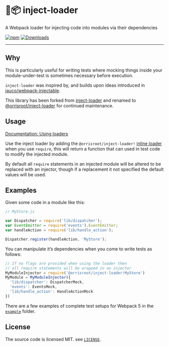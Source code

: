 # 💉📦 inject-loader

A Webpack loader for injecting code into modules via their dependencies

[![npm](https://img.shields.io/npm/v/@orrisroot/inject-loader.svg)](https://www.npmjs.com/package/@orrisroot/inject-loader)
[![Downloads](https://img.shields.io/npm/dw/@orrisroot/inject-loader.svg)](https://www.npmjs.com/package/@orrisroot/inject-loader)

***

## Why

This is particularly useful for writing tests where mocking things inside your module-under-test is sometimes necessary before execution.

`inject-loader` was inspired by, and builds upon ideas introduced in [jauco/webpack-injectable](https://github.com/jauco/webpack-injectable).

This library has been forked from [inject-loader](https://github.com/plasticine/inject-loader) and renamed to [@orrisroot/inject-loader](https://github.com/orrisroot/inject-loader) for continued maintenance.

## Usage

[Documentation: Using loaders](http://webpack.github.io/docs/using-loaders.html)

Use the inject loader by adding the `@orrisroot/inject-loader!` [inline loader](https://webpack.js.org/concepts/loaders/#inline) when you use `require`, this will return a function that can used in test code to modify the injected module.

By default all `require` statements in an injected module will be altered to be replaced with an injector, though if a replacement it not specified the default values will be used.

## Examples

Given some code in a module like this:

```javascript
// MyStore.js

var Dispatcher = require('lib/dispatcher');
var EventEmitter = require('events').EventEmitter;
var handleAction = require('lib/handle_action');

Dispatcher.register(handleAction, 'MyStore');
```

You can manipulate it’s dependencies when you come to write tests as follows:

```javascript
// If no flags are provided when using the loader then
// all require statements will be wrapped in an injector
MyModuleInjector = require('@orrisroot/inject-loader!MyStore')
MyModule = MyModuleInjector({
  'lib/dispatcher': DispatcherMock,
  'events': EventsMock,
  'lib/handle_action': HandleActionMock
})
```

There are a few examples of complete test setups for Webpack 5 in the [`example`](./example) folder.

## License

The source code is licensed MIT. see [`LICENSE`](./LICENSE).
